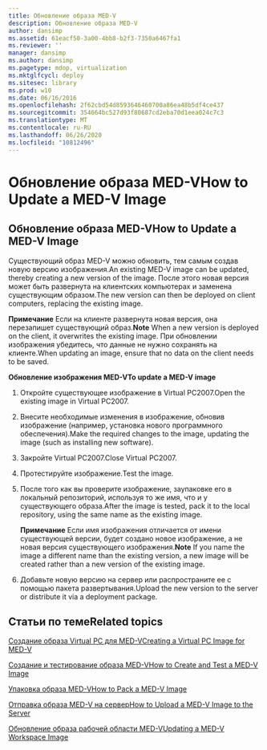 ```yaml
---
title: Обновление образа MED-V
description: Обновление образа MED-V
author: dansimp
ms.assetid: 61eacf50-3a00-4bb8-b2f3-7350a6467fa1
ms.reviewer: ''
manager: dansimp
ms.author: dansimp
ms.pagetype: mdop, virtualization
ms.mktglfcycl: deploy
ms.sitesec: library
ms.prod: w10
ms.date: 06/16/2016
ms.openlocfilehash: 2f62cbd54d8593646460700a86ea48b5df4ce437
ms.sourcegitcommit: 354664bc527d93f80687cd2eba70d1eea024c7c3
ms.translationtype: MT
ms.contentlocale: ru-RU
ms.lasthandoff: 06/26/2020
ms.locfileid: "10812496"
---
```

# <span data-ttu-id="adb0b-103">Обновление образа MED-V</span><span class="sxs-lookup"><span data-stu-id="adb0b-103">How to Update a MED-V Image</span></span>


## <span data-ttu-id="adb0b-104">Обновление образа MED-V</span><span class="sxs-lookup"><span data-stu-id="adb0b-104">How to Update a MED-V Image</span></span>


<span data-ttu-id="adb0b-105">Существующий образ MED-V можно обновить, тем самым создав новую версию изображения.</span><span class="sxs-lookup"><span data-stu-id="adb0b-105">An existing MED-V image can be updated, thereby creating a new version of the image.</span></span> <span data-ttu-id="adb0b-106">После этого новая версия может быть развернута на клиентских компьютерах и заменена существующим образом.</span><span class="sxs-lookup"><span data-stu-id="adb0b-106">The new version can then be deployed on client computers, replacing the existing image.</span></span>

<span data-ttu-id="adb0b-107">**Примечание**  Если на клиенте развернута новая версия, она перезапишет существующий образ.</span><span class="sxs-lookup"><span data-stu-id="adb0b-107">**Note** When a new version is deployed on the client, it overwrites the existing image.</span></span> <span data-ttu-id="adb0b-108">При обновлении изображения убедитесь, что данные не нужно сохранять на клиенте.</span><span class="sxs-lookup"><span data-stu-id="adb0b-108">When updating an image, ensure that no data on the client needs to be saved.</span></span>

 

**<span data-ttu-id="adb0b-109">Обновление изображения MED-V</span><span class="sxs-lookup"><span data-stu-id="adb0b-109">To update a MED-V image</span></span>**

1.  <span data-ttu-id="adb0b-110">Откройте существующее изображение в Virtual PC2007.</span><span class="sxs-lookup"><span data-stu-id="adb0b-110">Open the existing image in Virtual PC2007.</span></span>

2.  <span data-ttu-id="adb0b-111">Внесите необходимые изменения в изображение, обновив изображение (например, установка нового программного обеспечения).</span><span class="sxs-lookup"><span data-stu-id="adb0b-111">Make the required changes to the image, updating the image (such as installing new software).</span></span>

3.  <span data-ttu-id="adb0b-112">Закройте Virtual PC2007.</span><span class="sxs-lookup"><span data-stu-id="adb0b-112">Close Virtual PC2007.</span></span>

4.  <span data-ttu-id="adb0b-113">Протестируйте изображение.</span><span class="sxs-lookup"><span data-stu-id="adb0b-113">Test the image.</span></span>

5.  <span data-ttu-id="adb0b-114">После того как вы проверите изображение, заупаковке его в локальный репозиторий, используя то же имя, что и у существующего образа.</span><span class="sxs-lookup"><span data-stu-id="adb0b-114">After the image is tested, pack it to the local repository, using the same name as the existing image.</span></span>

    <span data-ttu-id="adb0b-115">**Примечание**  Если имя изображения отличается от имени существующей версии, будет создано новое изображение, а не новая версия существующего изображения.</span><span class="sxs-lookup"><span data-stu-id="adb0b-115">**Note** If you name the image a different name than the existing version, a new image will be created rather than a new version of the existing image.</span></span>

     

6.  <span data-ttu-id="adb0b-116">Добавьте новую версию на сервер или распространите ее с помощью пакета развертывания.</span><span class="sxs-lookup"><span data-stu-id="adb0b-116">Upload the new version to the server or distribute it via a deployment package.</span></span>

## <span data-ttu-id="adb0b-117">Статьи по теме</span><span class="sxs-lookup"><span data-stu-id="adb0b-117">Related topics</span></span>


[<span data-ttu-id="adb0b-118">Создание образа Virtual PC для MED-V</span><span class="sxs-lookup"><span data-stu-id="adb0b-118">Creating a Virtual PC Image for MED-V</span></span>](creating-a-virtual-pc-image-for-med-v.md)

[<span data-ttu-id="adb0b-119">Создание и тестирование образа MED-V</span><span class="sxs-lookup"><span data-stu-id="adb0b-119">How to Create and Test a MED-V Image</span></span>](how-to-create-and-test-a-med-v-image.md)

[<span data-ttu-id="adb0b-120">Упаковка образа MED-V</span><span class="sxs-lookup"><span data-stu-id="adb0b-120">How to Pack a MED-V Image</span></span>](how-to-pack-a-med-v-image.md)

[<span data-ttu-id="adb0b-121">Отправка образа MED-V на сервер</span><span class="sxs-lookup"><span data-stu-id="adb0b-121">How to Upload a MED-V Image to the Server</span></span>](how-to-upload-a-med-v-image-to-the-server.md)

[<span data-ttu-id="adb0b-122">Обновление образа рабочей области MED-V</span><span class="sxs-lookup"><span data-stu-id="adb0b-122">Updating a MED-V Workspace Image</span></span>](updating-a-med-v-workspace-image.md)

 

 





